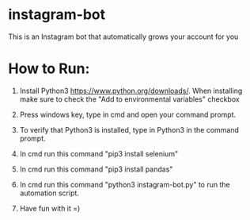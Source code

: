 # instagram-bot
This is an Instagram bot that automatically grows your account for you

How to Run:
==========
1. Install Python3 https://www.python.org/downloads/.  When installing make sure to check the "Add to environmental variables" checkbox

2. Press windows key, type in cmd and open your command prompt.

3. To verify that Python3 is installed, type in Python3 in the command prompt.

4. In cmd run this command "pip3 install selenium"

5. In cmd run this command "pip3 install pandas"

5. In cmd run this command "python3 instagram-bot.py" to run the automation script.

6. Have fun with it =) 
